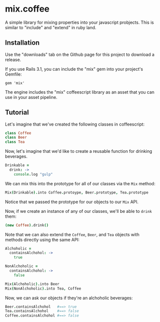 # mix.coffee

A simple library for mixing properties into your javascript probjects. This is similar to "include" and "extend" in ruby land.

## Installation

Use the "downloads" tab on the Github page for this project to download a release.

If you use Rails 3.1, you can include the "mix" gem into your project's Gemfile:

    gem 'mix'

The engine includes the "mix" coffeescript library as an asset that you can use in your asset pipeline.

## Tutorial

Let's imagine that we've created the following classes in coffeescript:

```coffeescript
class Coffee
class Beer
class Tea
```

Now, let's imagine that we'd like to create a reusable function for drinking beverages.

```coffeescript
Drinkable = 
  drink: ->
    console.log "gulp"
```

We can mix this into the prototype for all of our classes via the `Mix` method:

```coffeescript
Mix(Drinkable).into Coffee.protoype, Beer.prototype, Tea.prototype
```

Notice that we passed the prototype for our objects to our `Mix` API.

Now, if we create an instance of any of our classes, we'll be able to `drink` them:

```coffeescript
(new Coffee).drink()
```

Note that we can also extend the `Coffee`, `Beer`, and `Tea` objects with methods directly using the same API:

```coffeescript
Alchoholic = 
  containsAlchohol: ->
    true

NonAlchoholic = 
  containsAlchohol: ->
    false

Mix(Alchoholic).into Beer
Mix(NonAlchoholic).into Tea, Coffee
```

Now, we can ask our objects if they're an alchoholic beverages:

```coffeescript
Beer.containsAlchohol   #==> true
Tea.containsAlchohol    #==> false 
Coffee.containsAlchohol #==> false
```
